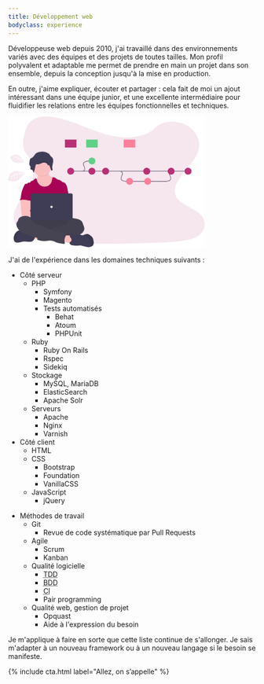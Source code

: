 ```yaml
---
title: Développement web
bodyclass: experience
---
```


Développeuse web depuis 2010, j'ai travaillé dans des environnements variés avec des équipes et des projets de toutes tailles. Mon profil polyvalent et adaptable me permet de prendre en main un projet dans son ensemble, depuis la conception jusqu'à la mise en production.

En outre, j'aime expliquer, écouter et partager : cela fait de moi un ajout intéressant dans une équipe junior, et une excellente intermédiaire pour fluidifier les relations entre les équipes fonctionnelles et techniques.

<div class="img-container">
<img src="/assets/img/undraw_version_control_9bpv.svg" alt="" width="400">
</div>

J'ai de l'expérience dans les domaines techniques suivants :

* Côté serveur
    * PHP
        - Symfony
        - Magento
        - Tests automatisés
            - Behat
            - Atoum
            - PHPUnit
    * Ruby
        - Ruby On Rails
        - Rspec
        - Sidekiq
    - Stockage
        - MySQL, MariaDB
        - ElasticSearch
        - Apache Solr
    - Serveurs
        - Apache
        - Nginx
        - Varnish
* Côté client
    - HTML
    - CSS
        - Bootstrap
        - Foundation
        - VanillaCSS
    - JavaScript
        - jQuery
- Méthodes de travail
    - Git
        - Revue de code systématique par Pull Requests
    - Agile
        - Scrum
        - Kanban
    - Qualité logicielle
        - <abbr lang="en" title="Test driven development">TDD</abbr>
        - <abbr lang="en" title="Behaviour driven development">BDD</abbr>
        - <abbr lang="en" title="continuous integration">CI</abbr>
        - <span lang="en">Pair programming</span>
    - Qualité web, gestion de projet
        - Opquast
        - Aide à l'expression du besoin

Je m'applique à faire en sorte que cette liste continue de s'allonger. Je sais m'adapter à un nouveau framework ou à un nouveau langage si le besoin se manifeste.

{% include cta.html label="Allez, on s’appelle" %}